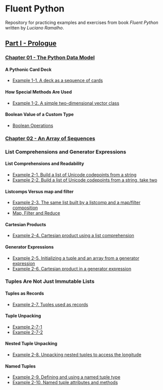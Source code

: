 # Fluent Python

Repository for practicing examples and exercises 
from book _Fluent Python_ written by _Luciano Ramalho_.

## [Part I - Prologue](part1)
### [Chapter 01 - The Python Data Model](part1/chapter01)
#### A Pythonic Card Deck
- [Example 1-1. A deck as a sequence of cards](part1/chapter01/example_1-1.py)
#### How Special Methods Are Used
- [Example 1-2. A simple two-dimensional vector class](part1/chapter01/example_1-2.py)
#### Boolean Value of a Custom Type
- [Boolean Operations](part1/chapter01/boolean_operations.md)

### [Chapter 02 - An Array of Sequences](part2/chapter02)
### List Comprehensions and Generator Expressions
#### List Comprehensions and Readability
- [Example 2-1. Build a list of Unicode codepoints from a string](part2/chapter02/example_2-01.py)
- [Example 2-2. Build a list of Unicode codepoints from a string, take two](part2/chapter02/example_2-02.py)
#### Listcomps Versus map and filter
- [Example 2-3. The same list built by a listcomp and a map/filter composition](part2/chapter02/example_2-03.py)
- [Map, Filter and Reduce](part2/chapter02/map_filter_reduce.md)
#### Cartesian Products
- [Example 2-4. Cartesian product using a list comprehension](part2/chapter02/example_2-04.py)
#### Generator Expressions
- [Example 2-5. Initializing a tuple and an array from a generator expression](part2/chapter02/example_2-05.py)
- [Example 2-6. Cartesian product in a generator expression](part2/chapter02/example_2-06.py)
### Tuples Are Not Just Immutable Lists
#### Tuples as Records
- [Example 2-7. Tuples used as records](part2/chapter02/example_2-07.py)
#### Tuple Unpacking
- [Example 2-7-1](part2/chapter02/example_2-07-1.py)
- [Example 2-7-2](part2/chapter02/example_2-07-2.py)
#### Nested Tuple Unpacking
- [Example 2-8. Unpacking nested tuples to access the longitude](part2/chapter02/example_2-08.py)
#### Named Tuples
- [Example 2-9. Defining and using a named tuple type](part2/chapter02/example_2-09.py)
- [Example 2-10. Named tuple attributes and methods](part2/chapter02/example_2-10.py)
